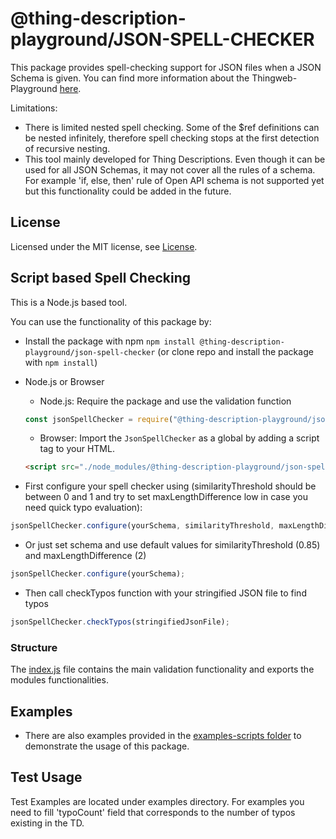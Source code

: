 # @thing-description-playground/**JSON-SPELL-CHECKER**

This package provides spell-checking support for JSON files when a JSON Schema is given.
You can find more information about the Thingweb-Playground [here](https://github.com/eclipse/thingweb.td-playground).

Limitations:

-   There is limited nested spell checking. Some of the $ref definitions can be nested infinitely, therefore spell checking stops at the first detection of recursive nesting.
-   This tool mainly developed for Thing Descriptions. Even though it can be used for all JSON Schemas, it may not cover all the rules of a schema. For example 'if, else, then' rule of Open API schema is not supported yet but this functionality could be added in the future.

## License

Licensed under the MIT license, see [License](../../LICENSE.md).

## Script based Spell Checking

This is a Node.js based tool.

You can use the functionality of this package by:

-   Install the package with npm `npm install @thing-description-playground/json-spell-checker` (or clone repo and install the package with `npm install`)
-   Node.js or Browser

    -   Node.js: Require the package and use the validation function

    ```javascript
    const jsonSpellChecker = require("@thing-description-playground/json-spell-checker");
    ```

    -   Browser: Import the `JsonSpellChecker` as a global by adding a script tag to your HTML.

    ```html
    <script src="./node_modules/@thing-description-playground/json-spell-checker/dist/web-bundle.min.js"></script>
    ```

-   First configure your spell checker using (similarityThreshold should be between 0 and 1 and try to set maxLengthDifference low in case you need quick typo evaluation):

```javascript
jsonSpellChecker.configure(yourSchema, similarityThreshold, maxLengthDifference);
```

-   Or just set schema and use default values for similarityThreshold (0.85) and maxLengthDifference (2)

```javascript
jsonSpellChecker.configure(yourSchema);
```

-   Then call checkTypos function with your stringified JSON file to find typos

```javascript
jsonSpellChecker.checkTypos(stringifiedJsonFile);
```

### Structure

The [index.js](./index.js) file contains the main validation functionality and exports the modules functionalities.

## Examples

-   There are also examples provided in the [examples-scripts folder](./examples/scripts/) to demonstrate the usage of this package.

## Test Usage

Test Examples are located under examples directory.
For examples you need to fill 'typoCount' field that corresponds to the number of typos existing in the TD.

